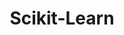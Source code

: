 ---
layout: toctree
title: Scikit-Learn
permalink: /blog/coding/python/frameworks/ml-dl-ds/sklearn/
parent: /blog/coding/python/frameworks/ml-dl-ds/


enumerate_grand_children: true

---